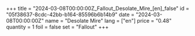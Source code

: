 +++
title = "2024-03-08T00:00:00Z_Fallout_Desolate_Mire_[en]_false"
id = "05f38637-8cdc-42bb-b164-85596b6b14b9"
date = "2024-03-08T00:00:00Z"
name = "Desolate Mire"
lang = ["en"]
price = "0.48"
quantity = 1
foil = false
set = "Fallout"
+++
